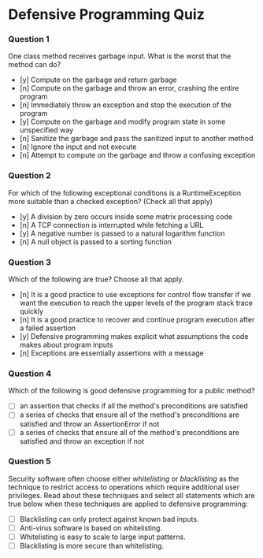 # Defensive Programming Quiz

### Question 1

One class method receives garbage input. What is the worst that the method can do?

- [y] Compute on the garbage and return garbage
- [n] Compute on the garbage and throw an error, crashing the entire program
- [n] Immediately throw an exception and stop the execution of the program
- [y] Compute on the garbage and modify program state in some unspecified way
- [n] Sanitize the garbage and pass the sanitized input to another method
- [n] Ignore the input and not execute
- [n] Attempt to compute on the garbage and throw a confusing exception

### Question 2

For which of the following exceptional conditions is a RuntimeException more suitable than a checked exception? (Check all that apply)

- [y] A division by zero occurs inside some matrix processing code
- [n] A TCP connection is interrupted while fetching a URL
- [y] A negative number is passed to a natural logarithm function
- [n] A null object is passed to a sorting function

### Question 3

Which of the following are true? Choose all that apply.

- [n] It is a good practice to use exceptions for control flow transfer if we want the execution to reach the upper levels of the program stack trace quickly
- [n] It is a good practice to recover and continue program execution after a failed assertion
- [y] Defensive programming makes explicit what assumptions the code makes about program inputs
- [n] Exceptions are essentially assertions with a message

### Question 4

Which of the following is good defensive programming for a public method?

- [ ] an assertion that checks if all the method's preconditions are satisfied
- [ ] a series of checks that ensure all of the method's preconditions are satisfied and throw an AssertionError if not
- [ ] a series of checks that ensure all of the method's preconditions are satisfied and throw an exception if not

### Question 5

Security software often choose either _whitelisting_ or _blacklisting_ as the technique to restrict access to operations which require additional user privileges. Read about these techniques and select all statements which are true below when these techniques are applied to defensive programming:

- [ ] Blacklisting can only protect against known bad inputs.
- [ ] Anti-virus software is based on whitelisting.
- [ ] Whitelisting is easy to scale to large input patterns.
- [ ] Blacklisting is more secure than whitelisting.
